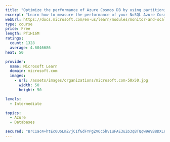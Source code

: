 ```yaml
---
title: "Optimize the performance of Azure Cosmos DB by using partitioning and indexing strategies"
excerpt: "Learn how to measure the performance of your NoSQL Azure Cosmos DB database, by monitoring, partitioning, and indexing"
webUrl: https://docs.microsoft.com/en-us/learn/modules/monitor-and-scale-cosmos-db/
type: course
price: Free
length: PT1H16M
ratings:
  count: 1328
  average: 4.6046686
heat: 50

provider:
  name: Microsoft Learn
  domain: microsoft.com
  images:
    - url: /assets/images/organizations/microsoft.com-50x50.jpg
      width: 50
      height: 50

levels:
  - Intermediate

topics:
  - Azure
  - Databases

secured: "BrC1ac4+htEc0UoLmZ/jCIfGdFYPgZVOc5hv1uFAE3uZo3qBTQqw9eVB8DXLnVEdBBioWtIKvq3gSFQX6v7xSLw+DBZm2ibqnBAT9IQ67i8gzmKTJRz1RaYUmtPHXyXbU4eCiL136aB85gzqiI2+bMoPF3wgfj/ekrCZjwvpSs9XU58TYuPb6g+uibn13yLYjXo/bfBe6mb3E52i/U243SQg3whAV9dEckTNMreAv9Y9zEKoKZXP5TwJC227OyI7wYtSGZSUTW/TNmhZLy98/E9Ohui9M88CGJZICjsm2AqXfDs3gfxwII7XRamnXOt+VJVyScnFjRpLOcCSXBUcdEs+ade1JdwFxqD5c79jv7EMqCqRvRzMlT9/RVvBrIhkZFffndnmDLvO7REMMvVqUOcBi0d1cgxMBkIncp/kYq8=;SbUUSMw8UiNG8wa5cIFbLw=="
---
```


